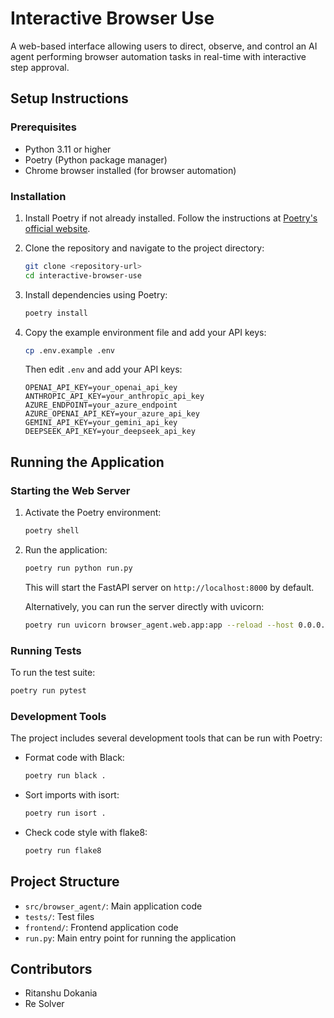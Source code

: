 # Interactive Browser Use

A web-based interface allowing users to direct, observe, and control an AI agent performing browser automation tasks in real-time with interactive step approval.

## Setup Instructions

### Prerequisites

- Python 3.11 or higher
- Poetry (Python package manager)
- Chrome browser installed (for browser automation)

### Installation

1. Install Poetry if not already installed. Follow the instructions at [Poetry's official website](https://python-poetry.org/docs/#installation).

2. Clone the repository and navigate to the project directory:
   ```bash
   git clone <repository-url>
   cd interactive-browser-use
   ```

3. Install dependencies using Poetry:
   ```bash
   poetry install
   ```

4. Copy the example environment file and add your API keys:
   ```bash
   cp .env.example .env
   ```
   Then edit `.env` and add your API keys:
   ```
   OPENAI_API_KEY=your_openai_api_key
   ANTHROPIC_API_KEY=your_anthropic_api_key
   AZURE_ENDPOINT=your_azure_endpoint
   AZURE_OPENAI_API_KEY=your_azure_api_key
   GEMINI_API_KEY=your_gemini_api_key
   DEEPSEEK_API_KEY=your_deepseek_api_key
   ```

## Running the Application

### Starting the Web Server

1. Activate the Poetry environment:
   ```bash
   poetry shell
   ```

2. Run the application:
   ```bash
   poetry run python run.py
   ```
   This will start the FastAPI server on `http://localhost:8000` by default.

   Alternatively, you can run the server directly with uvicorn:
   ```bash
   poetry run uvicorn browser_agent.web.app:app --reload --host 0.0.0.0 --port 8000
   ```

### Running Tests

To run the test suite:
```bash
poetry run pytest
```

### Development Tools

The project includes several development tools that can be run with Poetry:

- Format code with Black:
  ```bash
  poetry run black .
  ```

- Sort imports with isort:
  ```bash
  poetry run isort .
  ```

- Check code style with flake8:
  ```bash
  poetry run flake8
  ```

## Project Structure

- `src/browser_agent/`: Main application code
- `tests/`: Test files
- `frontend/`: Frontend application code
- `run.py`: Main entry point for running the application

## Contributors

- Ritanshu Dokania
- Re Solver
